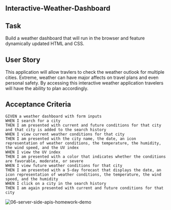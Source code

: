 ## Interactive-Weather-Dashboard

## Task
Build a weather dashboard that will run in the browser and feature dynamically updated HTML and CSS.

## User Story
This application will allow travlers to check the weather outlook for multiple cities. Extreme, weather can have major affects on travel plans and even personal safety. By accessing this interactive weather application travelers will have the ability to plan accordingly. 

## Acceptance Criteria
```
GIVEN a weather dashboard with form inputs
WHEN I search for a city
THEN I am presented with current and future conditions for that city and that city is added to the search history
WHEN I view current weather conditions for that city
THEN I am presented with the city name, the date, an icon representation of weather conditions, the temperature, the humidity, the wind speed, and the UV index
WHEN I view the UV index
THEN I am presented with a color that indicates whether the conditions are favorable, moderate, or severe
WHEN I view future weather conditions for that city
THEN I am presented with a 5-day forecast that displays the date, an icon representation of weather conditions, the temperature, the wind speed, and the humidity
WHEN I click on a city in the search history
THEN I am again presented with current and future conditions for that city
```
![06-server-side-apis-homework-demo](https://user-images.githubusercontent.com/80433477/123529116-606e4580-d6bb-11eb-98d0-97aaae8ae23f.png)
